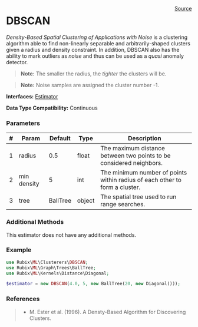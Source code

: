 <span style="float:right;"><a href="https://github.com/RubixML/RubixML/blob/master/src/Clusterers/DBSCAN.php">Source</a></span>

# DBSCAN
*Density-Based Spatial Clustering of Applications with Noise* is a clustering algorithm able to find non-linearly separable and arbitrarily-shaped clusters given a radius and density constraint. In addition, DBSCAN also has the ability to mark outliers as *noise* and thus can be used as a *quasi* anomaly detector.

> **Note:** The smaller the radius, the *tighter* the clusters will be.

> **Note:** Noise samples are assigned the cluster number -1.

**Interfaces:** [Estimator](../estimator.md)

**Data Type Compatibility:** Continuous

### Parameters
| # | Param | Default | Type | Description |
|---|---|---|---|---|
| 1 | radius | 0.5 | float | The maximum distance between two points to be considered neighbors. |
| 2 | min density | 5 | int | The minimum number of points within radius of each other to form a cluster. |
| 3 | tree | BallTree | object | The spatial tree used to run range searches. |

### Additional Methods
This estimator does not have any additional methods.

### Example
```php
use Rubix\ML\Clusterers\DBSCAN;
use Rubix\ML\Graph\Trees\BallTree;
use Rubix\ML\Kernels\Distance\Diagonal;

$estimator = new DBSCAN(4.0, 5, new BallTree(20, new Diagonal()));
```

### References
>- M. Ester et al. (1996). A Densty-Based Algorithm for Discovering Clusters.